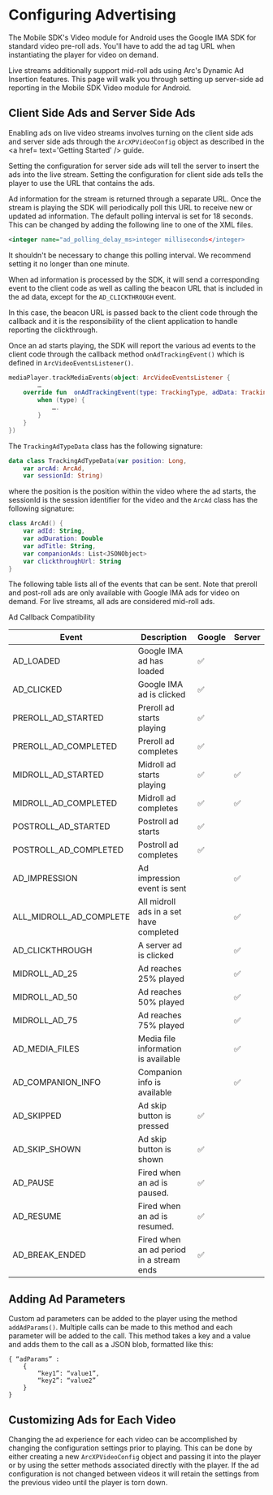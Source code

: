 # Configuring Advertising

The Mobile SDK's Video module for Android uses the Google IMA SDK for standard video pre-roll ads. You'll have to add the ad tag URL when instantiating the player for video on demand.

Live streams additionally support mid-roll ads using Arc's Dynamic Ad Insertion features. This page will walk you through setting up server-side ad reporting in the Mobile SDK Video module for Android.

## Client Side Ads and Server Side Ads

Enabling ads on live video streams involves turning on the client side ads and server side ads through the `ArcXPVideoConfig` object as described in the <a href= text='Getting Started' /> guide.

Setting the configuration for server side ads will tell the server to insert the ads into the live stream. Setting the configuration for client side ads tells the player to use the URL that contains the ads.

Ad information for the stream is returned through a separate URL. Once the stream is playing the SDK will periodically poll this URL to receive new or updated ad information. The default polling interval is set for 18 seconds. This can be changed by adding the following line to one of the XML files.
```xml
<integer name="ad_polling_delay_ms>integer milliseconds</integer>
```
It shouldn't be necessary to change this polling interval. We recommend setting it no longer than one minute.

When ad information is processed by the SDK, it will send a corresponding event to the client code as well as calling the beacon URL that is included in the ad data, except for the `AD_CLICKTHROUGH` event.

<Aside type='note'>
In this case, the beacon URL is passed back to the client code through the callback and it is the responsibility of the client application to handle reporting the clickthrough.
</Aside>

Once an ad starts playing, the SDK will report the various ad events to the client code through the callback method `onAdTrackingEvent()` which is defined in `ArcVideoEventsListener()`.

```kotlin
mediaPlayer.trackMediaEvents(object: ArcVideoEventsListener {
        …
    override fun  onAdTrackingEvent(type: TrackingType, adData: TrackingAdTypeData) {
        when (type) {
            ….
        }
    }
})
```

The `TrackingAdTypeData` class has the following signature:

```kotlin
data class TrackingAdTypeData(var position: Long,
    var arcAd: ArcAd,
    var sessionId: String)
```

where the position is the position within the video where the ad starts, the sessionId is the session identifier for the video and the `ArcAd` class has the following signature:

```kotlin
class ArcAd() {
    var adId: String,
    var adDuration: Double
    var adTitle: String,
    var companionAds: List<JSONObject>
    var clickthroughUrl: String
}
```

The following table lists all of the events that can be sent. Note that preroll and post-roll ads are only available with Google IMA ads for video on demand. For live streams, all ads are considered mid-roll ads.

Ad Callback Compatibility

| Event | Description | Google | Server |
| --- | --- | --- | --- |
| AD_LOADED | Google IMA ad has loaded | ✅ |   |
| AD_CLICKED | Google IMA ad is clicked | ✅ |   |
| PREROLL_AD_STARTED | Preroll ad starts playing | ✅ |   |
| PREROLL_AD_COMPLETED | Preroll ad completes | ✅ |   |
| MIDROLL_AD_STARTED | Midroll ad starts playing | ✅ | ✅ |
| MIDROLL_AD_COMPLETED | Midroll ad completes | ✅ | ✅ |
| POSTROLL_AD_STARTED | Postroll ad starts | ✅ |   |
| POSTROLL_AD_COMPLETED | Postroll ad completes | ✅ |   |
| AD_IMPRESSION | Ad impression event is sent |   | ✅ |
| ALL_MIDROLL_AD_COMPLETE | All midroll ads in a set have completed |   | ✅ |
| AD_CLICKTHROUGH | A server ad is clicked |   | ✅ |
| MIDROLL_AD_25 | Ad reaches 25% played |   | ✅ |
| MIDROLL_AD_50 | Ad reaches 50% played |   | ✅ |
| MIDROLL_AD_75 | Ad reaches 75% played |   | ✅ |
| AD_MEDIA_FILES | Media file information is available |   | ✅ |
| AD_COMPANION_INFO | Companion info is available |   | ✅ |
| AD_SKIPPED | Ad skip button is pressed | ✅ |   |
| AD_SKIP_SHOWN | Ad skip button is shown | ✅ |   |
| AD_PAUSE | Fired when an ad is paused. | ✅ |   |
| AD_RESUME | Fired when an ad is resumed. | ✅ |   |
| AD_BREAK_ENDED | Fired when an ad period in a stream ends | ✅ |   |

## Adding Ad Parameters

Custom ad parameters can be added to the player using the method `addAdParams()`. Multiple calls can be made to this method and each parameter will be added to the call. This method takes a key and a value and adds them to the call as a JSON blob, formatted like this:

```
{ “adParams” :
    {
        “key1”: “value1”,
        “key2”: “value2”
    }
}
```

## Customizing Ads for Each Video

Changing the ad experience for each video can be accomplished by changing the configuration settings prior to playing. This can be done by either creating a new `ArcXPVideoConfig` object and passing it into the player or by using the setter methods associated directly with the player. If the ad configuration is not changed between videos it will retain the settings from the previous video until the player is torn down.
